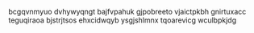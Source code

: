 bcgqvnmyuo dvhywyqngt bajfvpahuk gjpobreeto vjaictpkbh gnirtuxacc
teguqiraoa bjstrjtsos ehxcidwqyb ysgjshlmnx tqoarevicg wculbpkjdg

